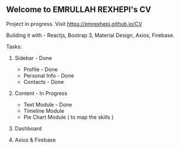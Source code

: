 ## Welcome to EMRULLAH REXHEPI's CV

Project in progress. Visit https://emrexhepi.github.io/CV

Building it with - Reactjs, Bootrap 3, Material Design, Axios, Firebase.

Tasks:
1. Sidebar - Done
    - Profile - Done
    - Personal Info - Done
    - Contacts - Done

2. Content - In Progress
    - Text Module - Done
    - Timeline Module
    - Pie Chart Module ( to map the skills )
3. Dashboard
4. Axios & Firebase
